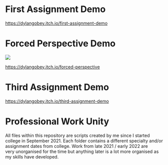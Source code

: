 # First Assignment Demo
https://dylangobey.itch.io/first-assignment-demo

# Forced Perspective Demo
![](https://github.com/dylangobey/ProfessionalWorkUnity/blob/main/ForcedPerspective/ForcedPerspective.gif)

https://dylangobey.itch.io/forced-perspective

# Third Assignment Demo
https://dylangobey.itch.io/third-assignment-demo

# Professional Work Unity
All files within this repository are scripts created by me since I started college in September 2021. Each folder contains a different specialty and/or assignment dates
from college. Work from late 2021 / early 2022 are very unorganised for the time but anything later is a lot more organised as my skills have developed.
